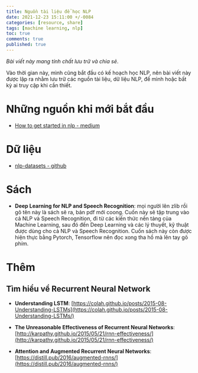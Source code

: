 ```yaml
---
title: Nguồn tài liệu để học NLP
date: 2021-12-23 15:11:00 +/-0084
categories: [resource, share]
tags: [machine learning, nlp]
toc: true
comments: true
published: true
---
```


*Bài viết này mang tính chất lưu trữ và chia sẻ*.

Vào thời gian này, mình cũng bắt đầu có kế hoạch học NLP, nên bài viết này được lập ra nhằm lưu trữ các nguồn tài liệu, dữ liệu NLP, để mình hoặc bất kỳ ai truy cập khi cần thiết.

# Những nguồn khi mới bắt đầu

- [How to get started in nlp - medium](https://towardsdatascience.com/how-to-get-started-in-nlp-6a62aa4eaeff)

# Dữ liệu

- [nlp-datasets - github](https://github.com/niderhoff/nlp-datasets)

# Sách 

- **Deep Learning for NLP and Speech Recognition**: mọi người lên zlib rồi gõ tên này là sách sẽ ra, bản pdf mới coong. Cuốn này sẽ tập trung vào cả NLP và Speech Recognition, đi từ các kiến thức nền tảng của Machine Learning, sau đó đến Deep Learning và các lý thuyết, kỹ thuật được dùng cho cả NLP và Speech Recognition. Cuốn sách này còn được hiện thực bằng Pytorch, Tensorflow nên đọc xong tha hồ mà lên tay gõ phím.

# Thêm

## Tìm hiểu về Recurrent Neural Network

- **Understanding LSTM**: [https://colah.github.io/posts/2015-08-Understanding-LSTMs](https://colah.github.io/posts/2015-08-Understanding-LSTMs/)

- **The Unreasonable Effectiveness of Recurrent Neural Networks**: [http://karpathy.github.io/2015/05/21/rnn-effectiveness/](http://karpathy.github.io/2015/05/21/rnn-effectiveness/)

- **Attention and Augmented Recurrent Neural Networks**: [https://distill.pub/2016/augmented-rnns/](https://distill.pub/2016/augmented-rnns/)